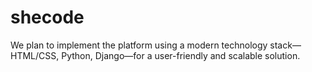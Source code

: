 # shecode
We plan to implement the platform using a modern technology stack—HTML/CSS, Python, Django—for a user-friendly and scalable solution.
